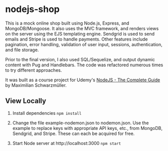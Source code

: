 # nodejs-shop

This is a mock online shop built using Node.js, Express, and MongoDB/Mongoose. It also uses the MVC framework, and renders views on the server using the EJS templating engine. Sendgrid is used to send emails and Stripe is used to handle payments. Other features include pagination, error handling, validation of user input, sessions, authentication, and file storage.

Prior to the final version, I also used SQL/Sequelize, and output dynamic content with Pug and Handlebars. The code was refactored numerous times to try different approaches.

It was built as a course project for Udemy's [NodeJS - The Complete Guide](https://www.udemy.com/course/nodejs-the-complete-guide/) by Maximilian Schwarzmüller.

## View Locally

1. Install dependencies
   `npm install`

2. Change the file example-nodemon.json to nodemon.json. Use the example to replace keys with appropriate API keys, etc., from MongoDB, Sendgrid, and Stripe. These can each be acquired for free.

3. Start Node server at http://localhost:3000
   `npm start`
